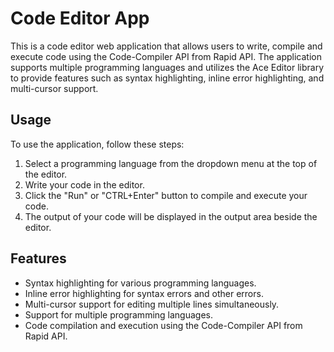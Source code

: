# Code Editor App
This is a code editor web application that allows users to write, compile and execute code using the Code-Compiler API from Rapid API. The application supports multiple programming languages and utilizes the Ace Editor library to provide features such as syntax highlighting, inline error highlighting, and multi-cursor support.

## Usage
To use the application, follow these steps:

1. Select a programming language from the dropdown menu at the top of the editor.
2. Write your code in the editor.
3. Click the "Run"  or "CTRL+Enter" button to compile and execute your code.
4. The output of your code will be displayed in the output area beside the editor.

## Features
* Syntax highlighting for various programming languages.
* Inline error highlighting for syntax errors and other errors.
* Multi-cursor support for editing multiple lines simultaneously.
* Support for multiple programming languages.
* Code compilation and execution using the Code-Compiler API from Rapid API.
